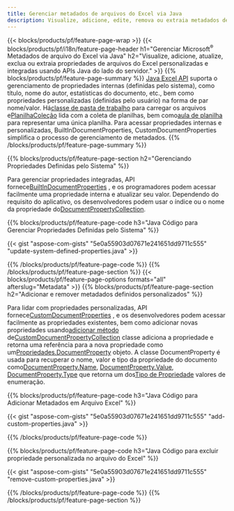 ```yaml
---
title: Gerenciar metadados de arquivos do Excel via Java
description: Visualize, adicione, edite, remova ou extraia metadados de arquivos do Excel com apenas algumas linhas do código Java
---
```

{{< blocks/products/pf/feature-page-wrap >}}
{{< blocks/products/pf/i18n/feature-page-header h1="Gerenciar Microsoft<sup>&reg;</sup> Metadados de arquivo do Excel via Java" h2="Visualize, adicione, atualize, exclua ou extraia propriedades de arquivos do Excel personalizadas e integradas usando APIs Java do lado do servidor." >}}
{{% blocks/products/pf/feature-page-summary %}}
[Java Excel API](/cells/pt/java/) suporta o gerenciamento de propriedades internas (definidas pelo sistema), como título, nome do autor, estatísticas do documento, etc., bem como propriedades personalizadas (definidas pelo usuário) na forma de par nome/valor. Há[classe de pasta de trabalho](https://reference.aspose.com/cells/java/com.aspose.cells/Workbook) para carregar os arquivos e[PlanilhaColeção](https://reference.aspose.com/cells/java/com.aspose.cells/WorksheetCollection) lida com a coleta de planilhas, bem como[aula de planilha](https://reference.aspose.com/cells/java/com.aspose.cells/Worksheet) para representar uma única planilha. Para acessar propriedades internas e personalizadas, BuiltInDocumentProperties, CustomDocumentProperties simplifica o processo de gerenciamento de metadados.
{{% /blocks/products/pf/feature-page-summary %}}

{{% blocks/products/pf/feature-page-section h2="Gerenciando Propriedades Definidas pelo Sistema" %}}

 Para gerenciar propriedades integradas, API fornece[BuiltInDocumentProperties](https://reference.aspose.com/cells/java/com.aspose.cells/worksheetcollection#BuiltInDocumentProperties) , e os programadores podem acessar facilmente uma propriedade interna e atualizar seu valor. Dependendo do requisito do aplicativo, os desenvolvedores podem usar o índice ou o nome da propriedade do[DocumentPropertyCollection](https://reference.aspose.com/cells/java/com.aspose.cells/DocumentPropertyCollection). 

{{% blocks/products/pf/feature-page-code h3="Java Código para Gerenciar Propriedades Definidas pelo Sistema" %}}

{{< gist "aspose-com-gists" "5e0a55903d07671e241651dd9711c555" "update-system-defined-properties.java" >}}

{{% /blocks/products/pf/feature-page-code %}}
{{% /blocks/products/pf/feature-page-section %}}
{{< blocks/products/pf/feature-page-options formats="all" afterslug="Metadata" >}}
{{% blocks/products/pf/feature-page-section h2="Adicionar e remover metadados definidos personalizados" %}}

Para lidar com propriedades personalizadas, API fornece[CustomDocumentProperties](https://reference.aspose.com/cells/java/com.aspose.cells/worksheetcollection#CustomDocumentProperties) , e os desenvolvedores podem acessar facilmente as propriedades existentes, bem como adicionar novas propriedades usando[adicionar método](https://reference.aspose.com/cells/java/com.aspose.cells/customdocumentpropertycollection#add(java.lang.String,%20boolean) ) de[CustomDocumentPropertyCollection](https://reference.aspose.com/cells/java/com.aspose.cells/CustomDocumentPropertyCollection) classe adiciona a propriedade e retorna uma referência para a nova propriedade como um[Propriedades.DocumentProperty](https://reference.aspose.com/cells/java/com.aspose.cells/DocumentProperty) objeto. A classe DocumentProperty é usada para recuperar o nome, valor e tipo da propriedade do documento como[DocumentProperty.Name](https://reference.aspose.com/cells/java/com.aspose.cells/documentproperty#Name), [DocumentProperty.Value](https://reference.aspose.com/cells/java/com.aspose.cells/documentproperty#Value),  [DocumentProperty.Type](https://reference.aspose.com/cells/java/com.aspose.cells/documentproperty#Type) que retorna um dos[Tipo de Propriedade](https://reference.aspose.com/cells/java/com.aspose.cells/PropertyType) valores de enumeração.
 
{{% blocks/products/pf/feature-page-code h3="Java Código para Adicionar Metadados em Arquivo Excel" %}}

{{< gist "aspose-com-gists" "5e0a55903d07671e241651dd9711c555" "add-custom-properties.java" >}}

{{% /blocks/products/pf/feature-page-code %}}


{{% blocks/products/pf/feature-page-code h3="Java Código para excluir propriedade personalizada no arquivo do Excel" %}}

{{< gist "aspose-com-gists" "5e0a55903d07671e241651dd9711c555" "remove-custom-properties.java" >}}

{{% /blocks/products/pf/feature-page-code %}}
{{% /blocks/products/pf/feature-page-section %}}
